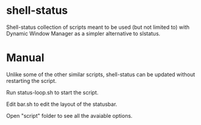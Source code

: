 # shell-status
Shell-status collection of scripts meant to be used (but not limited to) with Dynamic Window Manager as a simpler alternative to slstatus. 

# Manual
Unlike some of the other similar scripts, shell-status can be updated without restarting the script. 

Run status-loop.sh to start the script. 

Edit bar.sh to edit the layout of the statusbar. 

Open "script" folder to see all the avaiable options.
